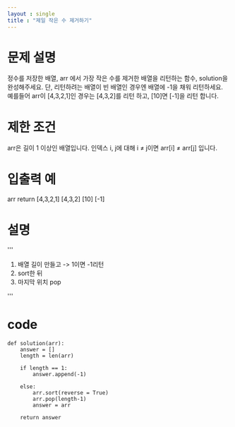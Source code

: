 ```yaml
---
layout : single
title : "제일 작은 수 제거하기"
---
```


# 문제 설명
정수를 저장한 배열, arr 에서 가장 작은 수를 제거한 배열을 리턴하는 함수, solution을 완성해주세요. 단, 리턴하려는 배열이 빈 배열인 경우엔 배열에 -1을 채워 리턴하세요. 예를들어 arr이 [4,3,2,1]인 경우는 [4,3,2]를 리턴 하고, [10]면 [-1]을 리턴 합니다.

# 제한 조건
arr은 길이 1 이상인 배열입니다.
인덱스 i, j에 대해 i ≠ j이면 arr[i] ≠ arr[j] 입니다.
# 입출력 예
arr	return
[4,3,2,1]	[4,3,2]
[10]	[-1]

# 설명
'''
1. 배열 길이 만들고 -> 1이면 -1리턴
2. sort한 뒤 
3. 마지막 위치 pop 


'''
# code

```
def solution(arr):
    answer = []
    length = len(arr)

    if length == 1: 
        answer.append(-1)
        
    else: 
        arr.sort(reverse = True)
        arr.pop(length-1)
        answer = arr            

    return answer
```

